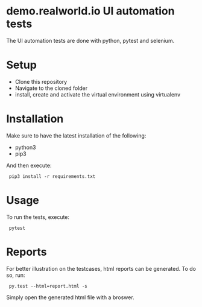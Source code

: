# demo.realworld.io UI automation tests

The UI automation tests are done with python, pytest and selenium.

# Setup

- Clone this repository
- Navigate to the cloned folder
- install, create and activate the virtual environment using virtualenv

# Installation
Make sure to have the latest installation of the following:
- python3
- pip3

And then execute:

``` pip3 install -r requirements.txt```

# Usage

To run the tests, execute:

``` pytest```

# Reports

For better illustration on the testcases, html reports can be generated. To do so, run:

``` py.test --html=report.html -s```

Simply open the generated html file with a broswer.
